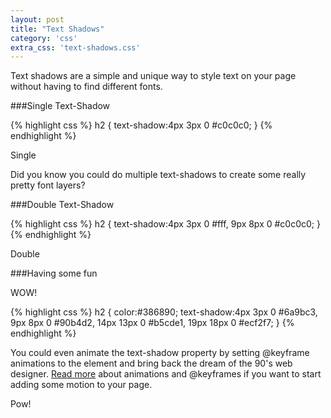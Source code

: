 ```yaml
---
layout: post
title: "Text Shadows"
category: 'css'
extra_css: 'text-shadows.css'
---
```


Text shadows are a simple and unique way to style text on your page without having to find different fonts. 

###Single Text-Shadow

{% highlight css %}
h2 {
	text-shadow:4px 3px 0 #c0c0c0;
}
{% endhighlight %}

<div class="example single-shadow">
	Single
</div>

Did you know you could do multiple text-shadows to create some really pretty font layers?

###Double Text-Shadow

{% highlight css %}
h2 {
	text-shadow:4px 3px 0 #fff, 9px 8px 0 #c0c0c0;
}
{% endhighlight %}

<div class="example double-shadow">
	Double
</div>

###Having some fun

<div class="example wow">
	WOW!
</div>

{% highlight css %}
h2 {
	color:#386890;
	text-shadow:4px 3px 0 #6a9bc3, 9px 8px 0 #90b4d2, 14px 13px 0 #b5cde1, 19px 18px 0 #ecf2f7;
}
{% endhighlight %}

You could even animate the text-shadow property by setting @keyframe animations to the element and bring back the dream of the 90's web designer. [Read more](http://cmaseattle.github.io/2014/03/11/css3-animation.html) about animations and @keyframes if you want to start adding some motion to your page.

<div class="example pow">
	Pow!
</div>